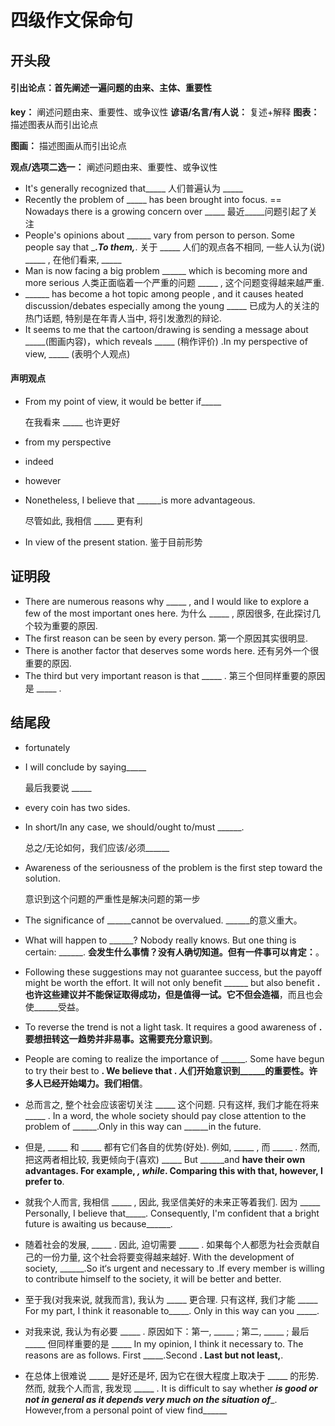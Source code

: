 # 四级作文保命句

## 开头段

#### **引出论点：首先阐述一遍问题的由来、主体、重要性**

**key：**
阐述问题由来、重要性、或争议性
**谚语/名言/有人说：**
复述+解释
**图表：**
描述图表从而引出论点

**图画：**
描述图画从而引出论点

**观点/选项二选一：**
阐述问题由来、重要性、或争议性

+ It's generally recognized that_____
  人们普遍认为 _____
+ Recently the problem of _____ has been brought into focus. == Nowadays there is a growing concern over _____
  最近_____问题引起了关注
+ People's opinions about ______ vary from person to person. Some people say that ______.To them,_____.
  关于 _____ 人们的观点各不相同, 一些人认为(说) _____ , 在他们看来, _____
+ Man is now facing a big problem ______ which is becoming more and more serious
  人类正面临着一个严重的问题 _____ , 这个问题变得越来越严重.
+ ______ has become a hot topic among people , and it causes heated discussion/debates especially among the young
  _____ 已成为人的关注的热门话题, 特别是在年青人当中, 将引发激烈的辩论.
+ It seems to me that the cartoon/drawing is sending a message about _____(图画内容)，which reveals _____ (稍作评价) .In my perspective of view, _____ (表明个人观点)

#### 声明观点

+ From my point of view, it would be better if\_\_\_\_\_ 

  在我看来 _____ 也许更好

+ from my perspective

+ indeed

+ however

+ Nonetheless, I believe that ______is more advantageous.

  尽管如此, 我相信 _____ 更有利

+ In view of the present station.
  鉴于目前形势

## 证明段

+ There are numerous reasons why _____ , and I would like to explore a few of the most important ones here.
  为什么 _____ , 原因很多, 在此探讨几个较为重要的原因.
+ The first reason can be seen by every person.
  第一个原因其实很明显.
+ There is another factor that deserves some words here.
  还有另外一个很重要的原因.
+ The third but very important reason is that _____ .
  第三个但同样重要的原因是 _____ .

## 结尾段

+ fortunately

+ I will conclude by saying_____ 

  最后我要说 _____

+ every coin has two sides.

+ In short/In any case, we should/ought to/must ______. 

  总之/无论如何，我们应该/必须______

+ Awareness of the seriousness of the problem is the first step toward the solution. 

  意识到这个问题的严重性是解决问题的第一步

+ The significance of ______cannot be overvalued.
  ______的意义重大。

+ What will happen to ______? Nobody really knows. But one thing is certain: ______.
  ______会发生什么事情？没有人确切知道。但有一件事可以肯定：______。

+ Following these suggestions may not guarantee success, but the payoff might be worth the effort. It will not only benefit ______ but also benefit ______.
  也许这些建议并不能保证取得成功，但是值得一试。它不但会造福______，而且也会使______受益。

+ To reverse the trend is not a light task. It requires a good awareness of ______.
  要想扭转这一趋势并非易事。这需要充分意识到______。

+ People are coming to realize the importance of ______. Some have begun to try their best to ______. We believe that ______.
  人们开始意识到______的重要性。许多人已经开始竭力______。我们相信______。

+ 总而言之, 整个社会应该密切关注 _____ 这个问题. 只有这样, 我们才能在将来 _____ .
  In a word, the whole society should pay close attention to the problem of ______.Only in this way can ______in the future.

+ 但是, _____ 和 _____ 都有它们各自的优势(好处). 例如, _____ , 而 _____ . 然而, 把这两者相比较, 我更倾向于(喜欢) _____
  But ______and ______have their own advantages. For example, _____, while_____. Comparing this with that, however, I prefer to______.

+ 就我个人而言, 我相信 _____ , 因此, 我坚信美好的未来正等着我们. 因为 _____
  Personally, I believe that_____. Consequently, I'm confident that a bright future is awaiting us because______.

+ 随着社会的发展, _____ . 因此, 迫切需要 _____ . 如果每个人都愿为社会贡献自己的一份力量, 这个社会将要变得越来越好.
  With the development of society, ______.So it‘s urgent and necessary to .If every member is willing to contribute himself to the society, it will be better and better.

+ 至于我(对我来说, 就我而言), 我认为 _____ 更合理. 只有这样, 我们才能 _____
  For my part, I think it reasonable to_____. Only in this way can you _____.

+ 对我来说, 我认为有必要 _____ . 原因如下：第一, _____ ; 第二, _____ ; 最后 _____ 但同样重要的是 _____
  In my opinion, I think it necessary to. The reasons are as follows. First _____.Second ______. Last but not least,______.

+ 在总体上很难说 _____ 是好还是坏, 因为它在很大程度上取决于 _____ 的形势. 然而, 就我个人而言, 我发现 _____ .
  It is difficult to say whether _____is good or not in general as it depends very much on the situation of______. However,from a personal point of view find______